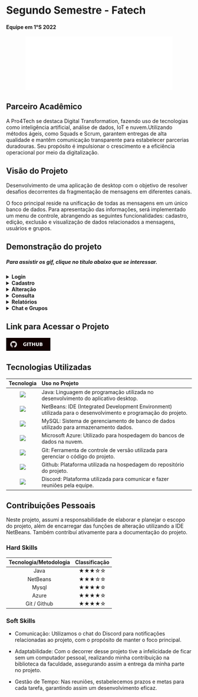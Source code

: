 # Segundo Semestre - Fatech
#### Equipe em 1°S 2022
<div align="center">
<a href="https://github.com/Grupo-4-Fatech/API-1Semestre">
  <img src="../Img/Fatech.png" alt="GitHub" width="400">
</a>
</div>

## Parceiro Acadêmico

A Pro4Tech se destaca Digital Transformation, fazendo uso de tecnologias como inteligência artificial, análise de dados, IoT e nuvem.Utilizando métodos ágeis, como Squads e Scrum, garantem entregas de alta qualidade e mantêm comunicação transparente para estabelecer parcerias duradouras. Seu propósito é impulsionar o crescimento e a eficiência operacional por meio da digitalização.

## Visão do Projeto 

Desenvolvimento de uma aplicação de desktop com o objetivo de resolver desafios decorrentes da fragmentação de mensagens em diferentes canais.

O foco principal reside na unificação de todas as mensagens em um único banco de dados. Para apresentação das informações, será implementado um menu de controle, abrangendo as seguintes funcionalidades: cadastro, edição, exclusão e visualização de dados relacionados a mensagens, usuários e grupos. 

## Demonstração do projeto

##### Para assistir os gif, clique no título abaixo que se interessar.

<details>
<summary><b>Login </b></summary>
  <br align="center">
    <tr>
     <img src="../Img/segundo/Login.gif"/>
    </tr>
</details>

<details>
<summary><b>Cadastro </b></summary>
  <br align="center">
    <tr>
     <img src="../Img/segundo/Cadastro.gif"/>
    </tr>
</details>


<details>
<summary><b>Alteração </b></summary>
  <br align="center">
    <tr>
     <img src="../Img/segundo/Alterar.gif"/>
    </tr>
</details>

<details>
<summary><b>Consulta </b></summary>
  <br align="center">
    <tr>
     <img src="../Img/segundo/Consultar.gif"/>
    </tr>
</details>

<details>
<summary><b>Relatórios </b></summary>
  <br align="center">
    <tr>
     <img src="../Img/segundo/Relatório.gif"/>
    </tr>
</details>

<details>
<summary><b>Chat e Grupos </b></summary>
  <br align="center">
    <tr>
     <img src="../Img/segundo/Chat e Grupos.gif"/>
    </tr>
</details>


## Link para Acessar o Projeto

<a href="https://github.com/Grupo-4-Fatech/API-2Semestre">
  <img src="../Img/GitHub.svg" alt="GitHub" width="120">
</a>


## Tecnologias Utilizadas

|Tecnologia	|Uso no Projeto|
| :---: | :--- | 
|<img src="https://skillicons.dev/icons?i=java" height="50">|Java: Linguagem de programação utilizada no desenvolvimento do aplicativo desktop.|
|<img src="https://upload.wikimedia.org/wikipedia/commons/thumb/9/98/Apache_NetBeans_Logo.svg/888px-Apache_NetBeans_Logo.svg.png" height="50">| NetBeans: IDE (Integrated Development Environment) utilizada para o desenvolvimento e programação do projeto. |
|<img src="https://skillicons.dev/icons?i=mysql" height="50">|MySQL: Sistema de gerenciamento de banco de dados utilizado para armazenamento dados.|
|<img src="https://skillicons.dev/icons?i=azure" height="50">|Microsoft Azure: Utilizado para  hospedagem do  bancos de dados na nuvem.|
|<img src="https://skillicons.dev/icons?i=git" height="50">|Git: Ferramenta de controle de versão utilizada para gerenciar o código do projeto.|
|<img src="https://skillicons.dev/icons?i=github" height="50">|Github: Plataforma utilizada na hospedagem do repositório do projeto.|
|<img src="https://skillicons.dev/icons?i=discord" height="50">|Discord: Plataforma utilizada para comunicar e fazer reuniões pela equipe. |


## Contribuições Pessoais

Neste projeto, assumi a responsabilidade de elaborar e planejar o escopo do projeto, além de encarregar das funções de alteração utilizando a IDE NetBeans. Também contribuí ativamente para a documentação do projeto.


### Hard Skills

|Tecnologia/Metodologia|Classificação|
| :---: | :---: | 
|Java|★★★☆☆|
|NetBeans|★★★☆☆|
|Mysql|★★★★☆|
|Azure|★★★★☆|
|Git / Github|★★★★☆|


### Soft Skills

- Comunicação: Utilizamos o chat do Discord para notificações relacionadas ao projeto, com o propósito de manter o foco principal.

- Adaptabilidade:  Com o decorrer desse projeto tive a infelicidade de ficar sem um computador pessoal, realizando minha contribuição na biblioteca da faculdade, assegurando assim a entrega da minha parte no projeto.

- Gestão de Tempo: Nas reuniões, estabelecemos prazos e metas para cada tarefa, garantindo assim um desenvolvimento eficaz.


